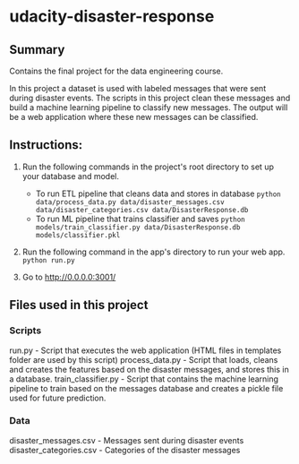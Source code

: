 # udacity-disaster-response

## Summary
Contains the final project for the data engineering course.

In this project a dataset is used with labeled messages that were sent during disaster events. The scripts in this project clean these messages and build a machine learning pipeline to classify new messages. The output will be a web application where these new messages can be classified.

## Instructions:
1. Run the following commands in the project's root directory to set up your database and model.

    - To run ETL pipeline that cleans data and stores in database
        `python data/process_data.py data/disaster_messages.csv data/disaster_categories.csv data/DisasterResponse.db`
    - To run ML pipeline that trains classifier and saves
        `python models/train_classifier.py data/DisasterResponse.db models/classifier.pkl`

2. Run the following command in the app's directory to run your web app.
    `python run.py`

3. Go to http://0.0.0.0:3001/

## Files used in this project

### Scripts
run.py - Script that executes the web application (HTML files in templates folder are used by this script)
process_data.py - Script that loads, cleans and creates the features based on the disaster messages, and stores this in a database.
train_classifier.py - Script that contains the machine learning pipeline to train based on the messages database and creates a pickle file used for future prediction.

### Data

disaster_messages.csv - Messages sent during disaster events
disaster_categories.csv - Categories of the disaster messages
